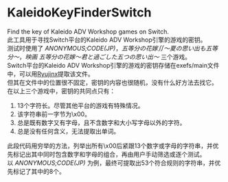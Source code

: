 # KaleidoKeyFinderSwitch
Find the key of Kaleido ADV Workshop games on Switch.  
此工具用于寻找Switch平台的Kaleido ADV Workshop引擎的游戏的密钥。  
测试时使用了 _ANONYMOUS;CODE(JP)_，_五等分の花嫁∬～夏の思い出も五等分～_，_映画 五等分の花嫁～君と過ごした五つの思い出～_ 三个游戏。  
Switch平台的Kaleido ADV Workshop引擎的游戏的密钥存储在exefs/main文件中，可以用[Ryujinx](https://github.com/Ryujinx/Ryujinx)提取该文件。  
但其在文件中的位置很不固定，密钥的内容也很随机，没有什么好方法去找它。  
在以上三个游戏中，密钥的共同点只有：  
 1. 13个字符长。尽管其他平台的游戏有特殊情况。  
 2. 该字符串前一字节为\\x00。  
 3. 总是既有数字又有字母，且不含数字和大小写字母以外的字符。  
 4. 总是没有任何含义，无法提取出单词。  

此段代码用穷举的方法，列举出所有\\x00后紧跟13个数字或字母的字符串，并优先标记出其中同时包含数字和字母的组合，再由用户手动筛选或逐个测试。  
以 _ANONYMOUS;CODE(JP)_ 为例，最终可提取出53个符合规则的字符串，并优先标记了其中的8个。  